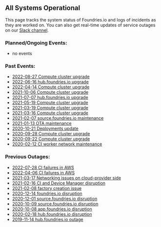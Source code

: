 ## All Systems Operational

This page tracks the system status of Foundries.io and logs of incidents as
they are worked on. You can also get real-time updates of service outages
on our [Slack channel](https://join.slack.com/t/foundriesio/shared_invite/enQtNTc5NDkxNTI5NTExLWQ1Yjc3NDA2MjI3NzA3YzkxYjEzNzlhZjQ0M2QxYTIzYmIzZjlmOThmZGU0NTk5MWEwZGIwMTU2YWE4N2I5NWQ).

### Planned/Ongoing Events:
 * no events

### Past Events:
 * [2022-08-27 Compute cluster upgrade](maintenance/2022-08-27-compute-upgrade)
 * [2022-06-16 hub.foundries.io upgrade](maintenance/2022-06-16-hub-upgrade.md)
 * [2022-04-14 Compute cluster upgrade](maintenance/2022-04-14-infra-compute-upgrade)
 * [2021-10-06 Compute cluster upgrade](maintenance/2021-10-06-infra-compute-upgrade)
 * [2021-07-07 hub.foundries.io upgrade](maintenance/2021-07-07-hub-upgrade.md)
 * [2021-05-19 Compute cluster upgrade](maintenance/2021-05-19-infra-compute-upgrade)
 * [2021-03-19 Compute cluster upgrade](maintenance/2021-03-19-infra-compute-upgrade)
 * [2021-03-16 Compute cluster upgrade](maintenance/2021-03-16-infra-compute-upgrade)
 * [2021-02-07 source.foundries.io maintenance](maintenance/2021-02-07-source-fio)
 * [2021-01-13 OTA maintenance](maintenance/2021-01-13-ota)
 * [2020-10-21 Deployments update](maintenance/2020-10-21-deployments-update)
 * [2020-09-28 Compute cluster upgrade](maintenance/2020-09-28-infra-compute-upgrade)
 * [2020-09-22 Compute cluster upgrade](maintenance/2020-09-22-infra-compute-upgrade)
 * [2020-02-12 CI worker network maintenance](maintenance/2020-02-13-online-net)

### Previous Outages:
 * [2022-07-28 CI failures in AWS](outage/2022-07-28-aws.md)
 * [2022-04-06 CI failures in AWS](outage/2022-04-06-aws.md)
 * [2021-03-17 Networking issues on cloud-provider side](https://status.cloud.google.com/incident/cloud-networking/21006)
 * [2021-02-16 CI and Device Manager disruption](outage/2021-02-16-ci-and-device-manager.md)
 * [2021-02-08 factory creation issue](outage/2021-02-08-factory)
 * [2020-12-14 foundries.io disruption](outage/2020-12-14-gcp.md)
 * [2020-12-01 source.foundries.io disruption](outage/2020-12-01-source-fio.md)
 * [2020-10-09 source.foundries.io disruption](outage/2020-10-09-source-fio.md)
 * [2020-10-08 app.foundries.io disruption](outage/2020-10-08-login.md)
 * [2020-02-18 hub.foundries.io disruption](outage/2020-02-18-hub-fio)
 * [2019-11-14 hub.foundries.io outage](outage/2019-11-14-hub-fio)
